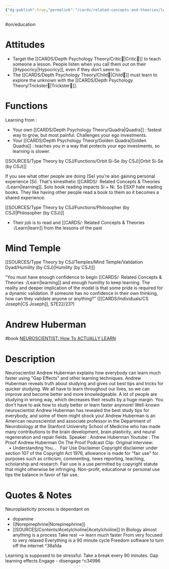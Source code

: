 ```yaml
---
{"dg-publish":true,"permalink":"/cards/related-concepts-and-theories/learn/","created":"2023-04-29T20:11:21.421+02:00","updated":"2023-05-02T10:45:09.786+02:00"}
---
```


#on/education 

# Attitudes 
- Target the [[CARDS/Depth Psychology Theory/Critic🤔\|Critic🤔]] to teach someone a lesson. People listen when you call them out on their [[Hypocricy\|Hypocricy]], even if they don’t seem to.  
- The [[CARDS/Depth Psychology Theory/Child👼\|Child👼]] must learn to explore the unknown with the [[CARDS/Depth Psychology Theory/Trickster🤡\|Trickster🤡]]. 

# Functions 

Learning from : 
- Your own [[CARDS/Depth Psychology Theory/Quadra\|Quadra]] : fastest way to grow, but most painful. Challenges your ego investments. 
- Your [[CARDS/Depth Psychology Theory/Golden Quadra\|Golden Quadra]] : teaches you in a way that protects your ego investments, so learning is slower. 

[[SOURCES/Type Theory by CSJ/Functions/Orbit Si-Se (by CSJ)\|Orbit Si-Se (by CSJ)]]
<div class="transclusion internal-embed is-loaded"><div class="markdown-embed">



If you see what other people are doing (Se) you're also gaining personal experience (Si). 
That's kinesthetic [[CARDS/· Related Concepts & Theories ·/Learn\|learning]]. 
Solo book reading impacts Si + Ni. So ESXP hate reading books. They like having other people read a book to them so it becomes a shared experience.  

</div></div>

[[SOURCES/Type Theory by CSJ/Functions/Philosopher (by CSJ)\|Philosopher (by CSJ)]]
<div class="transclusion internal-embed is-loaded"><div class="markdown-embed">



- Their job is to read and [[CARDS/· Related Concepts & Theories ·/Learn\|learn]] from the lessons of the past 

</div></div>


# Mind Temple 
[[SOURCES/Type Theory by CSJ/Temples/Mind Temple/Validation Dyad/Humility (by CSJ)\|Humility (by CSJ)]] 
<div class="transclusion internal-embed is-loaded"><div class="markdown-embed">



“You must have enough confidence to begin [[CARDS/· Related Concepts & Theories ·/Learn\|learning]] and enough humility to keep learning. The reality and deeper implication of the model is that some pride is required for a dynamic validation. If someone has no confidence in their own thinking, how can they validate anyone or anything?” ([[CARDS/Individuals/CS Joseph\|CS Joseph]], S7E22/23?) 

</div></div>

# Andrew Huberman 


<div class="transclusion internal-embed is-loaded"><div class="markdown-embed">




#book 
[NEUROSCIENTIST: How To ACTUALLY LEARN](https://www.youtube.com/watch?v=sW0iNSrmcDQ) 
    

# Description
Neuroscientist Andrew Huberman explains how everybody can learn much faster using "Gap Effects" and other learning techniques. Andrew Huberman reveals truth about studying and gives out best tips and tricks for quicker studying. We all have to learn throughout our lives, so we can improve and become better and more knowledgeable. A lot of people are studying in wrong way, which decreases their results by a huge margin. You don't have to ask how to study better or learn faster anymore! Well-known neuroscientist Andrew Huberman has revealed the best study tips for everybody, and some of them might shock you! Andrew Huberman is an American neuroscientist and associate professor in the Department of Neurobiology at the Stanford University School of Medicine who has made many contributions to the brain development, brain plasticity, and neural regeneration and repair fields. Speaker : Andrew Huberman Youtube : The Proof Andrew Huberman On The Proof Podcast Clip: Original interview:    • Understanding You...   Fair Use Disclaimer Copyright disclaimer under section 107 of the Copyright Act 1976, allowance is made for "fair use" for purposes such as criticism, commenting, news reporting, teaching, scholarship and research. Fair use is a use permitted by copyright statute that might otherwise be infringing. Non-profit, educational or personal use tips the balance in favor of fair use.

# Quotes & Notes
Neuroplasticity process is dependant on 
- dopamine
- [[Norepinephrine\|Norepinephrine]]
- [[SOURCES/Contents/Acetylcholine\|Acetylcholine]] 
In Biology almost anything is a process
Take rest --> learn much faster
From very focused to very relaxed
Everything is a 90 minute cycle
Freedom software to turn off the internet ^38a1da

Learning is supposed to be stressful. 
Take a break every 90 minutes. 
Gap learning effects
Engage - disengage ^c34996

</div></div>

